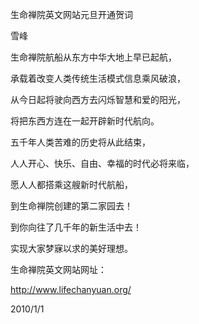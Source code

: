 生命禅院英文网站元旦开通贺词

雪峰


生命禅院航船从东方中华大地上早已起航，

承载着改变人类传统生活模式信息乘风破浪，

从今日起将驶向西方去闪烁智慧和爱的阳光，

将把东西方连在一起开辟新时代航向。

五千年人类苦难的历史将从此结束，

人人开心、快乐、自由、幸福的时代必将来临，

愿人人都搭乘这艘新时代航船，

到生命禅院创建的第二家园去！

到你向往了几千年的新生活中去！

实现大家梦寐以求的美好理想。


生命禅院英文网站网址：

http://www.lifechanyuan.org/


2010/1/1



